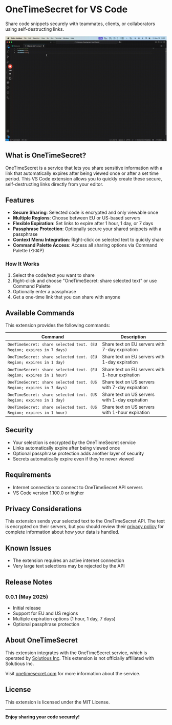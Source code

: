 # OneTimeSecret for VS Code

Share code snippets securely with teammates, clients, or collaborators using self-destructing links.

![Watch Demo](https://github.com/gbrunacci/onetimesecret-vscode/raw/refs/heads/main/assets/demo.gif)

## What is OneTimeSecret?

OneTimeSecret is a service that lets you share sensitive information with a link that automatically expires after being viewed once or after a set time period. This VS Code extension allows you to quickly create these secure, self-destructing links directly from your editor.

## Features

- **Secure Sharing**: Selected code is encrypted and only viewable once
- **Multiple Regions**: Choose between EU or US-based servers
- **Flexible Expiration**: Set links to expire after 1 hour, 1 day, or 7 days
- **Passphrase Protection**: Optionally secure your shared snippets with a passphrase
- **Context Menu Integration**: Right-click on selected text to quickly share
- **Command Palette Access**: Access all sharing options via Command Palette (⇧⌘P)

### How It Works

1. Select the code/text you want to share
2. Right-click and choose "OneTimeSecret: share selected text" or use Command Palette
3. Optionally enter a passphrase
4. Get a one-time link that you can share with anyone

## Available Commands

This extension provides the following commands:

| Command                                                              | Description                                     |
| -------------------------------------------------------------------- | ----------------------------------------------- |
| `OneTimeSecret: share selected text. (EU Region; expires in 7 days)` | Share text on EU servers with 7-day expiration  |
| `OneTimeSecret: share selected text. (EU Region; expires in 1 day)`  | Share text on EU servers with 1-day expiration  |
| `OneTimeSecret: share selected text. (EU Region; expires in 1 hour)` | Share text on EU servers with 1-hour expiration |
| `OneTimeSecret: share selected text. (US Region; expires in 7 days)` | Share text on US servers with 7-day expiration  |
| `OneTimeSecret: share selected text. (US Region; expires in 1 day)`  | Share text on US servers with 1-day expiration  |
| `OneTimeSecret: share selected text. (US Region; expires in 1 hour)` | Share text on US servers with 1-hour expiration |

## Security

- Your selection is encrypted by the OneTimeSecret service
- Links automatically expire after being viewed once
- Optional passphrase protection adds another layer of security
- Secrets automatically expire even if they're never viewed

## Requirements

- Internet connection to connect to OneTimeSecret API servers
- VS Code version 1.100.0 or higher

## Privacy Considerations

This extension sends your selected text to the OneTimeSecret API. The text is encrypted on their servers, but you should review their [privacy policy](https://onetimesecret.com/privacy) for complete information about how your data is handled.

## Known Issues

- The extension requires an active internet connection
- Very large text selections may be rejected by the API

## Release Notes

### 0.0.1 (May 2025)

- Initial release
- Support for EU and US regions
- Multiple expiration options (1 hour, 1 day, 7 days)
- Optional passphrase protection

## About OneTimeSecret

This extension integrates with the OneTimeSecret service, which is operated by [Solutious Inc](https://solutious.com/). This extension is not officially affiliated with Solutious Inc.

Visit [onetimesecret.com](https://onetimesecret.com/) for more information about the service.

## License

This extension is licensed under the MIT License.

---

**Enjoy sharing your code securely!**
